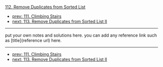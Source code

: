 [112. Remove Duplicates from Sorted List](http://www.lintcode.com/problem/remove-duplicates-from-sorted-list)

- [prev: 111. Climbing Stairs](111-climbing-stairs.md)
- [next: 113. Remove Duplicates from Sorted List II](113-remove-duplicates-from-sorted-list-ii.md)

---

put your own notes and solutions here.
you can add any reference link such as [title](reference url) here.

---

- [prev: 111. Climbing Stairs](111-climbing-stairs.md)
- [next: 113. Remove Duplicates from Sorted List II](113-remove-duplicates-from-sorted-list-ii.md)
